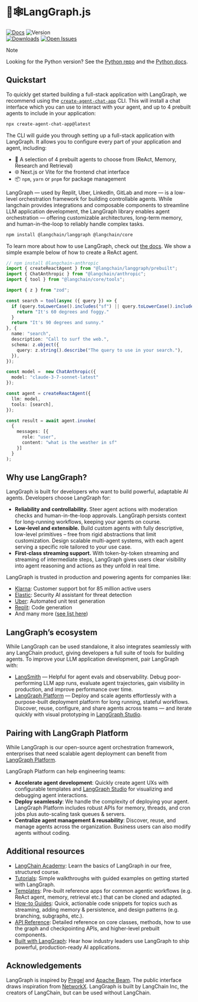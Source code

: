 # 🦜🕸️LangGraph.js

[![Docs](https://img.shields.io/badge/docs-latest-blue)](https://langchain-ai.github.io/langgraphjs/)
![Version](https://img.shields.io/npm/v/@langchain/langgraph?logo=npm)  
[![Downloads](https://img.shields.io/npm/dm/@langchain/langgraph)](https://www.npmjs.com/package/@langchain/langgraph)
[![Open Issues](https://img.shields.io/github/issues-raw/langchain-ai/langgraphjs)](https://github.com/langchain-ai/langgraphjs/issues)

> [!NOTE]
> Looking for the Python version? See the [Python repo](https://github.com/langchain-ai/langgraph) and the [Python docs](https://langchain-ai.github.io/langgraph/).

## Quickstart

To quickly get started building a full-stack application with LangGraph, we recommend using the [`create-agent-chat-app`](https://www.npmjs.com/package/create-agent-chat-app) CLI. This will install a chat interface which you can use to interact with your agent, and up to 4 prebuilt agents to include in your application:

```bash
npx create-agent-chat-app@latest
```

The CLI will guide you through setting up a full-stack application with LangGraph. It allows you to configure every part of your application and agent, including:

- 🧠 A selection of 4 prebuilt agents to choose from (ReAct, Memory, Research and Retrieval)
- 🌐 Next.js or Vite for the frontend chat interface
- 📦 `npm`, `yarn` or `pnpm` for package management

LangGraph — used by Replit, Uber, LinkedIn, GitLab and more — is a low-level orchestration framework for building controllable agents. While langchain provides integrations and composable components to streamline LLM application development, the LangGraph library enables agent orchestration — offering customizable architectures, long-term memory, and human-in-the-loop to reliably handle complex tasks.

```bash
npm install @langchain/langgraph @langchain/core
```

To learn more about how to use LangGraph, check out [the docs](https://langchain-ai.github.io/langgraphjs/). We show a simple example below of how to create a ReAct agent.

```ts
// npm install @langchain-anthropic
import { createReactAgent } from "@langchain/langgraph/prebuilt";
import { ChatAnthropic } from "@langchain/anthropic";
import { tool } from "@langchain/core/tools";

import { z } from "zod";

const search = tool(async ({ query }) => {
  if (query.toLowerCase().includes("sf") || query.toLowerCase().includes("san francisco")) {
    return "It's 60 degrees and foggy."
  }
  return "It's 90 degrees and sunny."
}, {
  name: "search",
  description: "Call to surf the web.",
  schema: z.object({
    query: z.string().describe("The query to use in your search."),
  }),
});

const model =  new ChatAnthropic({
  model: "claude-3-7-sonnet-latest"
});

const agent = createReactAgent({
  llm: model,
  tools: [search],
});

const result = await agent.invoke(
  {
    messages: [{
      role: "user",
      content: "what is the weather in sf"
    }]
  }
);
```

## Why use LangGraph?

LangGraph is built for developers who want to build powerful, adaptable AI agents. Developers choose LangGraph for:

- **Reliability and controllability.** Steer agent actions with moderation checks and human-in-the-loop approvals. LangGraph persists context for long-running workflows, keeping your agents on course.
- **Low-level and extensible.** Build custom agents with fully descriptive, low-level primitives – free from rigid abstractions that limit customization. Design scalable multi-agent systems, with each agent serving a specific role tailored to your use case.
- **First-class streaming support.** With token-by-token streaming and streaming of intermediate steps, LangGraph gives users clear visibility into agent reasoning and actions as they unfold in real time.

LangGraph is trusted in production and powering agents for companies like:

- [Klarna](https://blog.langchain.dev/customers-klarna/): Customer support bot for 85 million active users
- [Elastic](https://www.elastic.co/blog/elastic-security-generative-ai-features): Security AI assistant for threat detection
- [Uber](https://dpe.org/sessions/ty-smith-adam-huda/this-year-in-ubers-ai-driven-developer-productivity-revolution/): Automated unit test generation
- [Replit](https://www.langchain.com/breakoutagents/replit): Code generation
- And many more ([see list here](https://www.langchain.com/built-with-langgraph))

## LangGraph’s ecosystem

While LangGraph can be used standalone, it also integrates seamlessly with any LangChain product, giving developers a full suite of tools for building agents. To improve your LLM application development, pair LangGraph with:

- [LangSmith](http://www.langchain.com/langsmith) — Helpful for agent evals and observability. Debug poor-performing LLM app runs, evaluate agent trajectories, gain visibility in production, and improve performance over time.
- [LangGraph Platform](https://langchain-ai.github.io/langgraphjs/concepts/#langgraph-platform) — Deploy and scale agents effortlessly with a purpose-built deployment platform for long running, stateful workflows. Discover, reuse, configure, and share agents across teams — and iterate quickly with visual prototyping in [LangGraph Studio](https://langchain-ai.github.io/langgraphjs/concepts/langgraph_studio/).

## Pairing with LangGraph Platform

While LangGraph is our open-source agent orchestration framework, enterprises that need scalable agent deployment can benefit from [LangGraph Platform](https://langchain-ai.github.io/langgraphjs/concepts/langgraph_platform/).

LangGraph Platform can help engineering teams:

- **Accelerate agent development**: Quickly create agent UXs with configurable templates and [LangGraph Studio](https://langchain-ai.github.io/langgraphjs/concepts/langgraph_studio/) for visualizing and debugging agent interactions.
- **Deploy seamlessly**: We handle the complexity of deploying your agent. LangGraph Platform includes robust APIs for memory, threads, and cron jobs plus auto-scaling task queues & servers.
- **Centralize agent management & reusability**: Discover, reuse, and manage agents across the organization. Business users can also modify agents without coding.

## Additional resources

- [LangChain Academy](https://academy.langchain.com/courses/intro-to-langgraph): Learn the basics of LangGraph in our free, structured course.
- [Tutorials](https://langchain-ai.github.io/langgraphjs/tutorials/): Simple walkthroughs with guided examples on getting started with LangGraph.
- [Templates](https://langchain-ai.github.io/langgraphjs/concepts/template_applications/): Pre-built reference apps for common agentic workflows (e.g. ReAct agent, memory, retrieval etc.) that can be cloned and adapted.
- [How-to Guides](https://langchain-ai.github.io/langgraphjs/how-tos/): Quick, actionable code snippets for topics such as streaming, adding memory & persistence, and design patterns (e.g. branching, subgraphs, etc.).
- [API Reference](https://langchain-ai.github.io/langgraphjs/reference/): Detailed reference on core classes, methods, how to use the graph and checkpointing APIs, and higher-level prebuilt components.
- [Built with LangGraph](https://www.langchain.com/built-with-langgraph): Hear how industry leaders use LangGraph to ship powerful, production-ready AI applications.

## Acknowledgements

LangGraph is inspired by [Pregel](https://research.google/pubs/pub37252/) and [Apache Beam](https://beam.apache.org/). The public interface draws inspiration from [NetworkX](https://networkx.org/documentation/latest/). LangGraph is built by LangChain Inc, the creators of LangChain, but can be used without LangChain.
